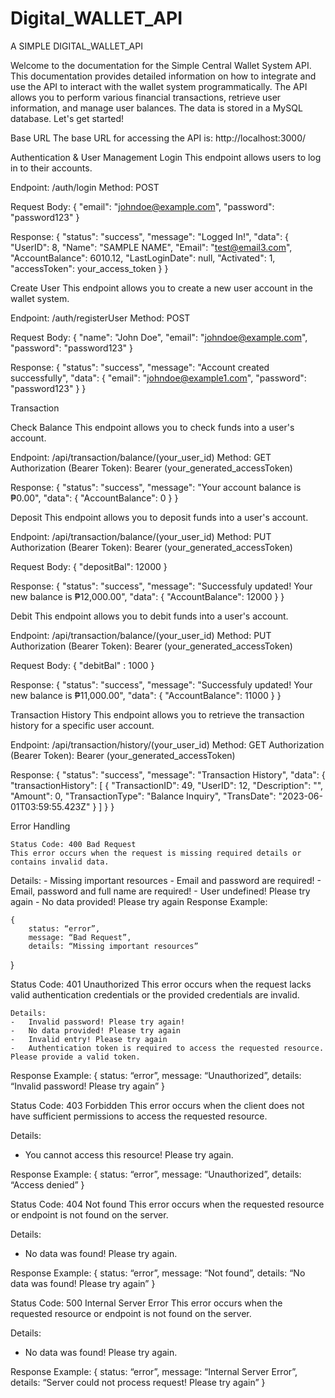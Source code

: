 # Digital_WALLET_API
A SIMPLE DIGITAL_WALLET_API

Welcome to the documentation for the Simple Central Wallet System API. This documentation provides detailed information on how to integrate and use the API to interact with the wallet system programmatically. The API allows you to perform various financial transactions, retrieve user information, and manage user balances. The data is stored in a MySQL database. Let's get started!

Base URL
The base URL for accessing the API is: http://localhost:3000/

Authentication & User Management
Login
This endpoint allows users to log in to their accounts.

Endpoint: /auth/login
Method: POST

Request Body: {
  	"email": "johndoe@example.com",
  	"password": "password123"
}

Response: {
    	"status": "success",
   	  "message": "Logged In!",
  	  "data": {
        		"UserID": 8,
        		"Name": "SAMPLE NAME",
      		  "Email": "test@email3.com",
        		"AccountBalance": 6010.12,
       		  "LastLoginDate": null,
       		  "Activated": 1,
            "accessToken": your_access_token
    		}
}

Create User
This endpoint allows you to create a new user account in the wallet system.

Endpoint: /auth/registerUser
Method: POST

Request Body:
{
	"name": "John Doe",
  "email": "johndoe@example.com",
  "password": "password123"
}

Response: {
   	 "status": "success",
   	 "message": "Account created successfully",
     "data": {
       		 "email": "johndoe@example1.com",
       		 "password": "password123"
   	 }
}



Transaction

Check Balance 
This endpoint allows you to check funds into a user's account.

Endpoint: /api/transaction/balance/(your_user_id) 
Method: GET
Authorization (Bearer Token): Bearer (your_generated_accessToken) 

Response: {
   	 "status": "success",
     "message": "Your account balance is ₱0.00",
   	 "data": {
        		"AccountBalance": 0
    	}
}


Deposit
This endpoint allows you to deposit funds into a user's account.

Endpoint: /api/transaction/balance/(your_user_id) 
Method: PUT
Authorization (Bearer Token): Bearer (your_generated_accessToken) 

Request Body: {
   	"depositBal": 12000
}

Response: {
   	"status": "success",
  	"message": "Successfuly updated! Your new balance is ₱12,000.00",
    "data": {
       		 "AccountBalance": 12000
   	 }
}


Debit
This endpoint allows you to debit funds into a user's account.

Endpoint: /api/transaction/balance/(your_user_id) 
Method: PUT
Authorization (Bearer Token): Bearer (your_generated_accessToken) 

Request Body: {
   	"debitBal" : 1000
}

Response: {
   	"status": "success",
   	"message": "Successfuly updated! Your new balance is ₱11,000.00",
    "data": {
       		 "AccountBalance": 11000
   	 }
}


Transaction History
This endpoint allows you to retrieve the transaction history for a specific user account.

Endpoint: /api/transaction/history/(your_user_id) 
Method: GET
Authorization (Bearer Token): Bearer (your_generated_accessToken) 


Response: {
   	"status": "success",
    "message": "Transaction History",
   	"data": {
      "transactionHistory": [
        {
           "TransactionID": 49,
           "UserID": 12,
           "Description": "",
           "Amount": 0,
           "TransactionType": "Balance Inquiry",
           "TransDate": "2023-06-01T03:59:55.423Z"
          }
		  ]
    }
}


Error Handling

	Status Code: 400 Bad Request
  	This error occurs when the request is missing required details or contains invalid data.
Details: 
	- Missing important resources
	- Email and password are required!
	- Email, password and full name are required!
	- User undefined! Please try again
	- No data provided! Please try again
	Response Example: 

	{
		status: “error”,
		message: “Bad Request”,
		details: “Missing important resources”
}


Status Code: 401 Unauthorized
This error occurs when the request lacks valid authentication credentials or the provided credentials are invalid.

	Details:
    -	Invalid password! Please try again!
    -	No data provided! Please try again
    -	Invalid entry! Please try again
    -	Authentication token is required to access the requested resource. Please provide a valid token.

  Response Example:
  {
    status: “error”,
		message: “Unauthorized”,
		details: “Invalid password! Please try again”
  }
  
  
Status Code: 403 Forbidden
This error occurs when the client does not have sufficient permissions to access the requested resource.
 
Details:
  -	You cannot access this resource! Please try again.
  
  Response Example:
  {
    status: “error”,
		message: “Unauthorized”,
		details: “Access denied”
  }


Status Code: 404 Not found
This error occurs when the requested resource or endpoint is not found on the server.

Details:
-	No data was found! Please try again.

Response Example:
  {
    status: “error”,
		message: “Not found”,
		details: “No data was found! Please try again”
  }

Status Code: 500 Internal Server Error
This error occurs when the requested resource or endpoint is not found on the server.

Details:
-	No data was found! Please try again.

Response Example:
{
    status: “error”,
		message: “Internal Server Error”,
		details: “Server could not process request! Please try again”
}

